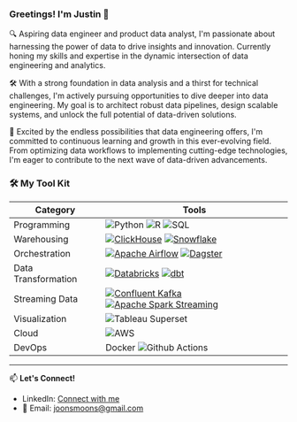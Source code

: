 ### Greetings! I'm Justin 👋

🔍 Aspiring data engineer and product data analyst, I'm passionate about harnessing the power of data to drive insights and innovation. Currently honing my skills and expertise in the dynamic intersection of data engineering and analytics.

🛠️ With a strong foundation in data analysis and a thirst for technical challenges, I'm actively pursuing opportunities to dive deeper into data engineering. My goal is to architect robust data pipelines, design scalable systems, and unlock the full potential of data-driven solutions.

🌟 Excited by the endless possibilities that data engineering offers, I'm committed to continuous learning and growth in this ever-evolving field. From optimizing data workflows to implementing cutting-edge technologies, I'm eager to contribute to the next wave of data-driven advancements.

### 🛠️ My Tool Kit 
| Category            | Tools                                     |
|---------------------|-------------------------------------------|
| Programming         | ![Python](https://img.shields.io/badge/Python-FFD43B?style=for-the-badge&logo=python&logoColor=blue) ![R](https://img.shields.io/badge/R-276DC3?style=for-the-badge&logo=r&logoColor=white) ![SQL](https://camo.githubusercontent.com/6efb20131a63374d40c3340199cb37651d305eee723fb560e7fc9ffc29c680ff/68747470733a2f2f696d672e736869656c64732e696f2f62616467652f53514c2d3030334235373f7374796c653d666c61742d737175617265266c6f676f3d73716c697465266c6f676f436f6c6f723d7768697465)                            |
| Warehousing         |[![ClickHouse](https://img.shields.io/badge/ClickHouse-DB-blue?logo=clickhouse&logoColor=white)](https://clickhouse.tech/) [![Snowflake](https://img.shields.io/badge/Snowflake-DB-blue?logo=snowflake&logoColor=white)](https://www.snowflake.com/)|
| Orchestration       | [![Apache Airflow](https://img.shields.io/badge/Apache%20Airflow-DB-blue?logo=apache-airflow&logoColor=white)](https://airflow.apache.org/) [![Dagster](https://img.shields.io/badge/Dagster-DB-blue?logo=dagster&logoColor=white)](https://dagster.io/)                   |
| Data Transformation | [![Databricks](https://img.shields.io/badge/Databricks-DB-blue?logo=databricks&logoColor=white)](https://databricks.com/) [![dbt](https://img.shields.io/badge/dbt-DB-blue?logo=dbt&logoColor=white)](https://www.getdbt.com/)               |
| Streaming Data      | [![Confluent Kafka](https://img.shields.io/badge/Confluent%20Kafka-DB-blue?logo=confluent&logoColor=white)](https://www.confluent.io/) [![Apache Spark Streaming](https://img.shields.io/badge/Apache%20Spark%20Streaming-DB-blue?logo=apache-spark&logoColor=white)](https://spark.apache.org/streaming/)            |
| Visualization       | ![Tableau](https://img.shields.io/badge/Tableau-E97627?style=for-the-badge&logo=Tableau&logoColor=white) Superset                         |
| Cloud       | ![AWS](https://img.shields.io/badge/Amazon_AWS-FF9900?style=for-the-badge&logo=amazonaws&logoColor=white)               |
| DevOps       | Docker ![Github Actions](https://camo.githubusercontent.com/7f60bca1e72b8363f7379de8dc377834f88264d87670acb1ba934d89d43841c6/68747470733a2f2f696d672e736869656c64732e696f2f62616467652f4769744875625f416374696f6e732d3138313731373f7374796c653d666c61742d737175617265266c6f676f3d676974687562266c6f676f436f6c6f723d7768697465) 

---

📫 **Let's Connect!**
- LinkedIn: [Connect with me](https://www.linkedin.com/in/munsheet/)
- 📧 Email: joonsmoons@gmail.com
